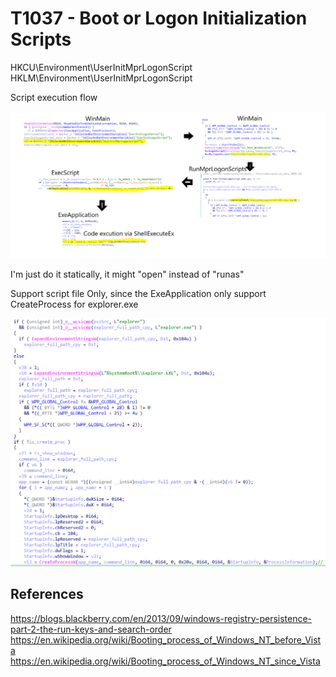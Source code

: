 # T1037 - Boot or Logon Initialization Scripts

HKCU\Environment\UserInitMprLogonScript
HKLM\Environment\UserInitMprLogonScript

Script execution flow

![RunMprLogonScripts_Flow.png](./Image_T1037.001/RunMprLogonScripts_Flow.png)

I'm just do it statically, it might "open" instead of "runas"

Support script file Only, since the ExeApplication only support CreateProcess for explorer.exe

![explorer_create_proc.png](./Image_T1037.001/explorer_create_proc.PNG)

## References

<https://blogs.blackberry.com/en/2013/09/windows-registry-persistence-part-2-the-run-keys-and-search-order>
<https://en.wikipedia.org/wiki/Booting_process_of_Windows_NT_before_Vista>
<https://en.wikipedia.org/wiki/Booting_process_of_Windows_NT_since_Vista>